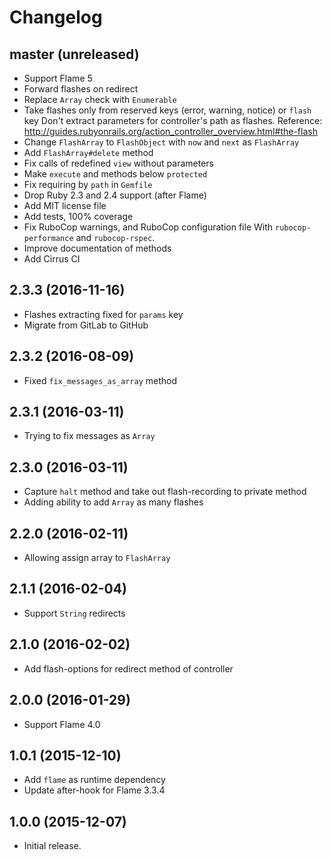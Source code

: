# Changelog

## master (unreleased)

*   Support Flame 5
*   Forward flashes on redirect
*   Replace `Array` check with `Enumerable`
*   Take flashes only from reserved keys (error, warning, notice) or `flash` key
    Don't extract parameters for controller's path as flashes.
    Reference: <http://guides.rubyonrails.org/action_controller_overview.html#the-flash>
*   Change `FlashArray` to `FlashObject` with `now` and `next` as `FlashArray`
*   Add `FlashArray#delete` method
*   Fix calls of redefined `view` without parameters
*   Make `execute` and methods below `protected`
*   Fix requiring by `path` in `Gemfile`
*   Drop Ruby 2.3 and 2.4 support (after Flame)
*   Add MIT license file
*   Add tests, 100% coverage
*   Fix RuboCop warnings, and RuboCop configuration file
    With `rubocop-performance` and `rubocop-rspec`.
*   Improve documentation of methods
*   Add Cirrus CI

## 2.3.3 (2016-11-16)

*   Flashes extracting fixed for `params` key
*   Migrate from GitLab to GitHub

## 2.3.2 (2016-08-09)

*   Fixed `fix_messages_as_array` method

## 2.3.1 (2016-03-11)

*   Trying to fix messages as `Array`

## 2.3.0 (2016-03-11)

*   Capture `halt` method and take out flash-recording to private method
*   Adding ability to add `Array` as many flashes

## 2.2.0 (2016-02-11)

*   Allowing assign array to `FlashArray`

## 2.1.1 (2016-02-04)

*   Support `String` redirects

## 2.1.0 (2016-02-02)

*   Add flash-options for redirect method of controller

## 2.0.0 (2016-01-29)

*   Support Flame 4.0

## 1.0.1 (2015-12-10)

*   Add `flame` as runtime dependency
*   Update after-hook for Flame 3.3.4

## 1.0.0 (2015-12-07)

*   Initial release.
